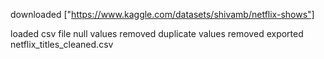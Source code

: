 downloaded ["https://www.kaggle.com/datasets/shivamb/netflix-shows"]

loaded csv file
null values removed 
duplicate values removed
exported netflix_titles_cleaned.csv
